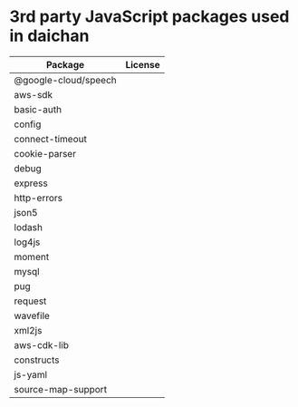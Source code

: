 # 3rd party JavaScript packages used in daichan

| Package | License |
| --- | --- |
| @google-cloud/speech |  |
| aws-sdk |  |
| basic-auth |  |
| config |  |
| connect-timeout |  |
| cookie-parser |  |
| debug |  |
| express |  |
| http-errors |  |
| json5 |  |
| lodash |  |
| log4js |  |
| moment |  |
| mysql |  |
| pug |  |
| request |  |
| wavefile |  |
| xml2js |  |
| aws-cdk-lib |  |
| constructs |  |
| js-yaml |  |
| source-map-support |  |